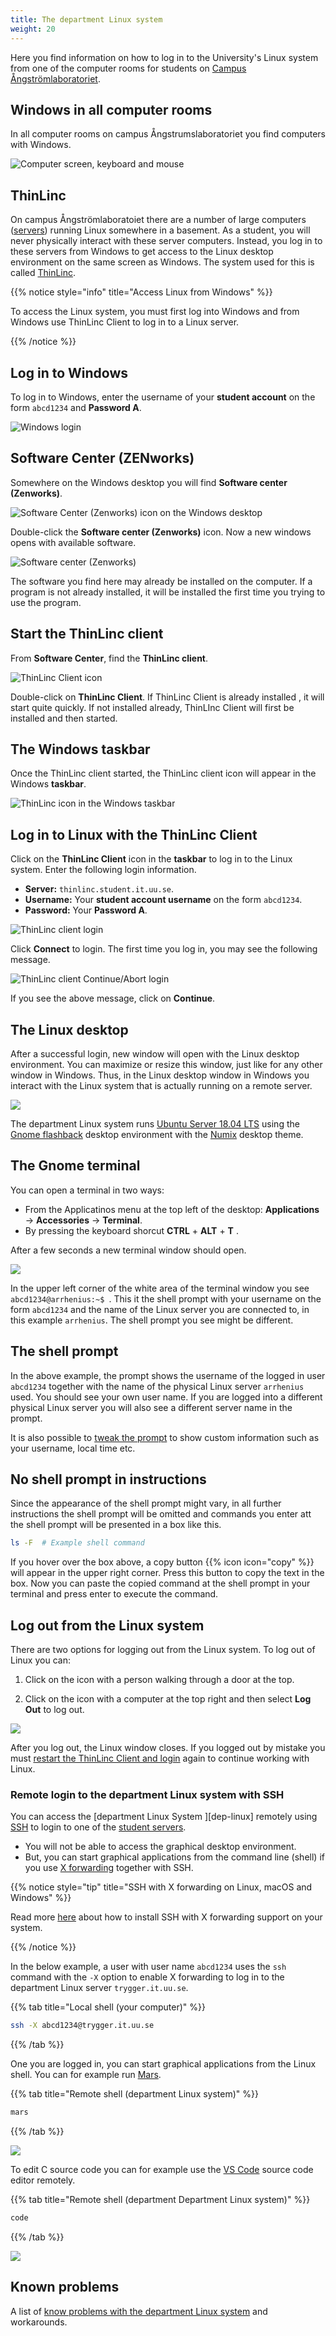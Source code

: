 ```yaml
---
title: The department Linux system
weight: 20
---
```


Here you find information on how to log in to the University's Linux system
from one of the computer rooms for students on [Campus Ångströmlaboratoriet][campus].

[campus]: https://www.uu.se/en/campus/angstrom-laboratory
## Windows in all computer rooms

In all computer rooms on campus Ångstrumslaboratoriet you find computers with
Windows. 

![Computer screen, keyboard and mouse](/v1/images/prerequisites/linux/hus-10-pc.jpg?width=400px)

## ThinLinc

On campus Ångströmlaboratoiet there are a number of large computers ([servers][server]) running
Linux somewhere in a basement. As a student, you will never physically interact
with these server computers.  Instead, you log in to these servers from Windows
to get access to the Linux desktop environment on the same screen as Windows. The system used
for this is called [ThinLinc][thinlinc].

[server]: https://en.wikipedia.org/wiki/Server_(computing)

[thinlinc]: https://en.wikipedia.org/wiki/ThinLinc

{{% notice style="info" title="Access Linux from Windows" %}}

To access the Linux system, you must first log into Windows and from
Windows use ThinLinc Client to log in to a Linux server.

{{% /notice %}}

## Log in to Windows

To log in to Windows, enter the username of your **student account** on
the form `abcd1234` and **Password A**.

![Windows login](/v1/images/prerequisites/linux/windows-10-login.jpg?width=400px)

## Software Center (ZENworks)

Somewhere on the Windows desktop you will find **Software center (Zenworks)**.

![Software Center (Zenworks) icon on the Windows desktop](/v1/images/prerequisites/linux/software-center-icon.png?width=400px)

Double-click the **Software center (Zenworks)** icon. Now a new windows opens with
available software.

![Software center (Zenworks)](/v1/images/prerequisites/linux/software-center.png?width=400px)

The software you find here may already be installed on the computer.
If a program is not already installed, it will be installed the first time you
trying to use the program.

## Start the ThinLinc client


From **Software Center**, find the  **ThinLinc client**.

![ThinLinc Client icon](/v1/images/prerequisites/linux/software-center-thinlinc-client-icon.png?width=600px)

Double-click on **ThinLinc Client**. If ThinLinc Client is already installed
, it will start quite quickly. If not installed
already, ThinLInc Client will first be installed and then started. 

## The Windows taskbar

Once the ThinLinc client started, the ThinLinc client icon will appear in the
Windows **taskbar**.

![ThinLinc icon in the Windows taskbar](/v1/images/prerequisites/linux/windows-taskbar-thinlinc-client.png?width=600px)
 
## Log in to Linux with the ThinLinc Client

Click on the **ThinLinc Client** icon in the **taskbar** to log in to the Linux
system. Enter the following login information.  

- **Server:**  `thinlinc.student.it.uu.se`.
- **Username:** Your **student account username** on the form `abcd1234`.
- **Password:** Your **Password A**.


![ThinLinc client login](/v1/images/prerequisites/linux/thinlinc-login.png?width=400px)

Click **Connect** to login. The first time you log in, you may see 
the following message.

![ThinLinc client Continue/Abort login](/v1/images/prerequisites/linux/trust-this-host.png?width=400px)

If you see the above message, click on **Continue**. 

## The Linux desktop

After a successful login, new window will open with the Linux desktop environment.
You can maximize or resize this window, just like for any other window in
Windows. Thus, in the Linux desktop window in Windows you interact with the
Linux system that is actually running on a remote server. 

![](/v1/images/prerequisites/linux/linux-desktop.png?width=600px)

The department Linux system runs [Ubuntu Server 18.04 LTS][18-04-lts] using the
[Gnome flashback][gnome-flashback] desktop environment with the
[Numix][numix] desktop theme.


[18-04-lts]: http://releases.ubuntu.com/18.04/
[gnome-flashback]: https://linuxconfig.org/ubuntu-20-04-gnome-flashback-desktop-installation
[numix]: https://numixproject.github.io/

## The Gnome terminal

You can open a terminal in two ways:

* From the Applicatinos menu at the top left of the desktop:  **Applications** → **Accessories** → **Terminal**.
* By pressing the keyboard shorcut **CTRL** + **ALT** + **T** .

After a few seconds a new terminal window should open.

![](/v1/images/prerequisites/linux/shell-and-terminal/terminal-1.png)

In the upper left corner of the white area of the terminal window you see
`abcd1234@arrhenius:~$ `. This it the shell prompt with your username on the form
`abcd1234` and the name of the Linux server you are
connected to, in this example `arrhenius`. The shell prompt you see might be
different.

## The shell prompt 

In the above example, the prompt shows the username of the logged in user `abcd1234`
together with the name of the physical Linux server `arrhenius` used. You should
see your own user name. If you are logged into a different physical Linux server
you will also see a different server name in the prompt.

It is also possible to [tweak the prompt][tweak-prompt] to show custom
information such as your username, local time etc.

[tweak-prompt]: https://help.ubuntu.com/community/CustomizingBashPrompt

## No shell prompt in instructions

Since the appearance of the shell prompt might vary, in all further instructions
the shell prompt will be omitted and commands you enter att the shell prompt will be 
presented in a box like this.

``` bash session
ls -F  # Example shell command
```

If you hover over the box above, a copy button {{% icon icon="copy" %}} will appear
in the upper right corner. Press this button to copy the text in the box. Now you
can paste the copied command at the shell prompt in your terminal and press
enter to execute the command. 

## Log out from the Linux system

There are two options for logging out from the Linux system. To log out of Linux you can:

1. Click on the icon with a person walking through a door at the top. 

2. Click on the icon with a computer at the top right and then select **Log Out**
to log out.

![](/v1/images/prerequisites/linux/linux-log-out.png?width=600px)

After you log out, the Linux window closes. If you logged out by mistake
you must [restart the ThinLinc Client and
login](#start-the-thinlinc-client) again to continue working with Linux.

### Remote login to the department Linux system with SSH

You can access the [department Linux System ][dep-linux] remotely using 
[SSH][ssh-wp] to login to one of the [student servers][linux-hosts].

- You will not be able to access the graphical desktop environment.
- But, you can start graphical applications from the command line (shell) if you use [X
forwarding][x-forwarding] together with SSH. 

{{% notice style="tip" title="SSH with X forwarding on Linux, macOS and Windows" %}}

Read more [here](https://kb.iu.edu/d/bdnt) about how to install SSH with X forwarding support on your
system. 

{{% /notice %}}

In the below example, a user with user name `abcd1234` uses the `ssh` command
with the `-X` option to enable X forwarding to log in to the department Linux
server `trygger.it.uu.se`.

[x-forwarding]: https://en.wikipedia.org/wiki/X_Window_System#Remote_desktop

[linux-hosts]: http://www.it.uu.se/datordrift/maskinpark/linux

[ssh-wp]: https://en.wikipedia.org/wiki/SSH_(Secure_Shell)

{{% tab title="Local shell (your computer)" %}}
``` bash session
ssh -X abcd1234@trygger.it.uu.se
```
{{% /tab %}}

One you are logged in, you can start graphical applications from the Linux
shell. You can for example run [Mars](prerequisites/mips-and-mars/). 

{{% tab title="Remote shell (department Linux system)" %}}
``` bash session
mars
```
{{% /tab %}}

![](/v1/images/mars/MARS_hello.png)

To edit C source code you can for example use the [VS Code][vscode] source code
editor remotely. 

[vscode]: https://en.wikipedia.org/wiki/Visual_Studio_Code


{{% tab title="Remote shell (department Department Linux system)" %}}
``` bash session
code
```
{{% /tab %}}

![](/v1/images/prerequisites/linux/vscode.png)


## Known problems

A list of [know problems with the department Linux
system](http://www.it.uu.se/datordrift/faq/thinlinc) and workarounds.